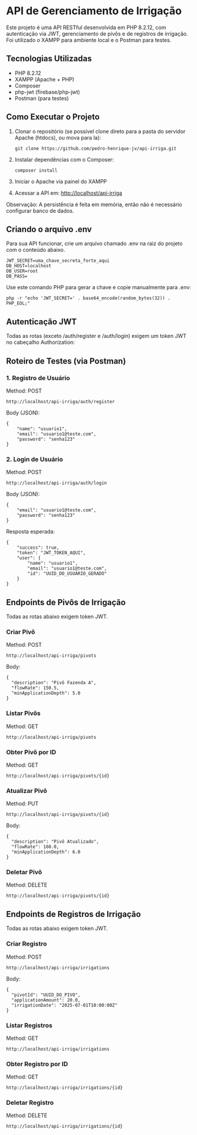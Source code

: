 # API de Gerenciamento de Irrigação

Este projeto é uma API RESTful desenvolvida em PHP 8.2.12, com autenticação via JWT, gerenciamento de pivôs e de registros de irrigação. Foi utilizado o XAMPP para ambiente local e o Postman para testes.

## Tecnologias Utilizadas

- PHP 8.2.12
- XAMPP (Apache + PHP)
- Composer
- php-jwt (firebase/php-jwt)
- Postman (para testes)

## Como Executar o Projeto

1. Clonar o repositório (se possível clone direto para a pasta do servidor Apache (htdocs), ou mova para la):
   ```
   git clone https://github.com/pedro-henrique-jv/api-irriga.git
   ```
   
2. Instalar dependências com o Composer:
   ```
   composer install
   ```
   
3. Iniciar o Apache via painel do XAMPP

8. Acessar a API em:
   [http://localhost/api-irriga](http://localhost/api-irriga)

Observação: A persistência é feita em memória, então não é necessário configurar banco de dados.

## Criando o arquivo .env

Para sua API funcionar, crie um arquivo chamado .env na raiz do projeto com o conteúdo abaixo.
```
JWT_SECRET=uma_chave_secreta_forte_aqui
DB_HOST=localhost
DB_USER=root
DB_PASS=
```
Use este comando PHP para gerar a chave e copie manualmente para .env:
```
php -r "echo 'JWT_SECRET=' . base64_encode(random_bytes(32)) . PHP_EOL;"
```

## Autenticação JWT

Todas as rotas (exceto /auth/register e /auth/login) exigem um token JWT no cabeçalho Authorization:

## Roteiro de Testes (via Postman)

### 1. Registro de Usuário

Method: POST 
```
http://localhost/api-irriga/auth/register
````

Body (JSON):
```
{
    "name": "usuario1",
    "email": "usuario1@teste.com",
    "password": "senha123"
}
```
### 2. Login de Usuário

Method: POST 
```
http://localhost/api-irriga/auth/login
```

Body (JSON):
```
{
    "email": "usuario1@teste.com",
    "password": "senha123"
}
```
Resposta esperada:
```
{
    "success": true,
    "token": "JWT_TOKEN_AQUI",
    "user": {
        "name": "usuario1",
        "email": "usuario1@teste.com",
        "id": "UUID_DO_USUARIO_GERADO"
    }
}
```

## Endpoints de Pivôs de Irrigação

Todas as rotas abaixo exigem token JWT.

### Criar Pivô

Method: POST 
```
http://localhost/api-irriga/pivots
```
Body:
```
{
  "description": "Pivô Fazenda A",
  "flowRate": 150.5,
  "minApplicationDepth": 5.0
}
```
### Listar Pivôs

Method: GET 
```
http://localhost/api-irriga/pivots
```
### Obter Pivô por ID

Method: GET 
```
http://localhost/api-irriga/pivots/{id}
```
### Atualizar Pivô

Method: PUT
```
http://localhost/api-irriga/pivots/{id}
```
Body:
```
{
  "description": "Pivô Atualizado",
  "flowRate": 160.0,
  "minApplicationDepth": 6.0
}
```
### Deletar Pivô

Method: DELETE
```
http://localhost/api-irriga/pivots/{id}
```
## Endpoints de Registros de Irrigação

Todas as rotas abaixo exigem token JWT.

### Criar Registro

Method: POST
```
http://localhost/api-irriga/irrigations
```
Body:
```
{
  "pivotId": "UUID_DO_PIVO",
  "applicationAmount": 20.0,
  "irrigationDate": "2025-07-01T10:00:00Z"
}
```
### Listar Registros

Method: GET
```
http://localhost/api-irriga/irrigations
```
### Obter Registro por ID

Method: GET
```
http://localhost/api-irriga/irrigations/{id}
```
### Deletar Registro

Method: DELETE 
```
http://localhost/api-irriga/irrigations/{id}
```
